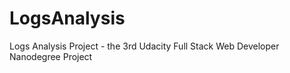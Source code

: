 # LogsAnalysis
Logs Analysis Project - the 3rd Udacity Full Stack Web Developer Nanodegree Project 
